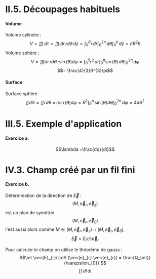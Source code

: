 # II.5. Découpages habituels
#### Volume
Volume cylindre : 
$$V = \iiint \, d\tau = \iiint  \, dr  \, rd\theta  \, dz = \int_{0}^{R}r \, dr \int_{0}^{2\pi}  \, d\theta \int_{0}^{h} \, dz = \pi R^{2}h$$ Volume sphère : 
$$V = \iiint dr \,r d\theta \, r\sin(\theta)d\varphi = \int _{0}^{R} r^{2} \,dr \int_{0}^{\pi} \sin(\theta) \, d\theta \int_{0}^{2\pi} \, d\varphi  $$
$$= \frac{4}{3}R^{3}\pi$$

#### Surface
Surface sphère 
$$\iint dS = \iint rd\theta \times r \sin(\theta)d\varphi = R^{2} \int_{0}^{\pi} \, \sin(\theta)d\theta \int_{0}^{2\pi}  \, d\varphi = 4\pi R^{2}$$

# III.5. Exemple d'application 
#### Exercice a. 
$$\lambda =\frac{dq}{dl}$$

# IV.3. Champ créé par un fil fini
#### Exercice b.
Détermination de la direction de $\vec{E}$ : 
$$(M, \vec{e}_{r}, \vec{e}_{z})$$
est un plan de symétrie
$$(M, \vec{e}_{r}, \vec{e}_{\theta})$$
l'est aussi alors comme $M \in (M, \vec{e}_{r}, \vec{e}_{z}) \cap (M, \vec{e}_{r}, \vec{e}_{\theta})$,
$$\vec{E} = E_{r}(r) \vec{e}_{r}$$

Pour calculer le champ on utilise le théorème de gauss : 
$$\int \vec{E}_{r}(r)dS (\vec{e}_{r}.\vec{e}_{r}) = \frac{Q_{int}}{\varepsilon_{0}} $$
$$\int \int  \, dl  \, dl $$